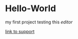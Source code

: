 # Hello-World
my first project
testing this *editor*

[link to support](https://help.marklogic.com)
